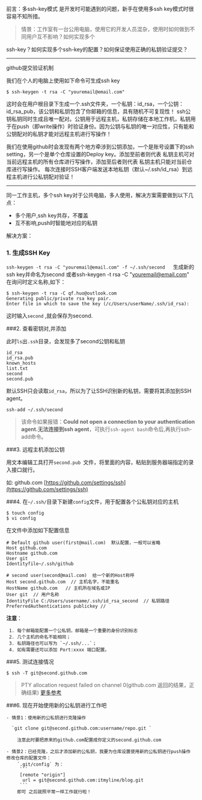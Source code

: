 前言：多ssh-key模式 是开发时可能遇到的问题，新手在使用多ssh key模式时很容易不知所措。

> 情景：工作室有一台公用电脑，使用它的开发人员混杂，使用时如何做到不同用户互不影响？如何实现多个

ssh-key？如何实现多个ssh-key的配置？如何保证使用正确的私钥验证提交？

* * *

github提交验证机制

  
我们在个人的电脑上使用如下命令可生成ssh key
```
$ ssh-keygen -t rsa -C "youremail@email.com"
```

这时会在用户根目录下生成一个.ssh文件夹，一个私钥：id_rsa，一个公钥：id_rsa_pub，该公钥和私钥包含了你邮箱的信息，具有随机不可复现性！
ssh公钥私钥同时生成且唯一配对。公钥用于远程主机，私钥存储在本地工作机，私钥用于在push（即write操作）时验证身份。因为公钥与私钥的唯一对应性，只有能和公钥配对的私钥才能对远程主机进行写操作！

我们在使用github时会发现有两个地方牵涉到公钥添加，一个是账号设置下的ssh setting，另一个是单个仓库设置的Deploy key。添加至前者则代表 私钥主机可对当前远程主机的所有仓库进行写操作，添加至后者则代表 私钥主机只能对当前仓库进行写操作。
每次连接时SSH客户端发送本地私钥（默认~/.ssh/id_rsa）到远程主机进行公私钥配对验证！

* * *

同一工作主机，多个ssh key对于公共电脑，多人使用，解决方案需要做到以下几点：

- 多个用户,ssh key共存，不覆盖
- 互不影响,push时智能地对应的私钥

  
解决方案：

### 1. 生成SSH Key

`ssh-keygen -t rsa -C "youremail@email.com" -f ~/.ssh/second   `生成新的ssh key并命名为second 或者ssh-keygen -t rsa -C "youremail@email.com"   
在询问时定义名称,如下： 

```
$ ssh-keygen -t rsa -C qf.huo@outlook.com
Generating public/private rsa key pair.
Enter file in which to save the key (/c/Users/userName/.ssh/id_rsa):
```
这时输入`second` ,就会保存为second. 

###2. 查看密钥对,并添加

此时`ls`出`.ssh`目录，会发现多了second公钥和私钥 

```
id_rsa   
id_rsa.pub   
known_hosts   
list.txt   
second   
second.pub   
```  

默认SSH只会读取`id_rsa`，所以为了让SSH识别新的私钥，需要将其添加到SSH agent。

```
ssh-add ~/.ssh/second

```
>该命令如果报错：__Could not open a connection to your authentication agent.无法连接到ssh agent__，可执行`ssh-agent bash`命令后,再执行ssh-add命令。

###3. 远程主机添加公钥 

用文本编辑工具打开`second.pub `文件，将里面的内容，粘贴到服务器端指定的录入接口就行。

如:
github.com [https://github.com/settings/ssh](https://github.com/settings/ssh) 



###4. 在`~/.ssh/`目录下新建`config`文件，用于配置各个公私钥对应的主机 

```
$ touch config
$ vi config
```
在文件中添加如下配置信息
```
# Default github user(first@mail.com)  默认配置，一般可以省略
Host github.com
Hostname github.com
User git
Identityfile~/.ssh/github
  
# second user(second@mail.com)  给一个新的Host称呼
Host second.github.com  // 主机名字，不能重名
HostName github.com   // 主机所在域名或IP
User git  // 用户名称
IdentityFile C:/Users/username/.ssh/id_rsa_second  // 私钥路径
PreferredAuthentications publickey //

```
**注意**： 

     1. 每个邮箱能配置一个公私钥，邮箱是一个重要的身份识别标志
     2. 几个主机的命名不能相同；
     3. 私钥路径也可以写为 `~/.ssh/...`；
     4. 如有需要还可以添加 Port:xxxx 端口配置。   


###5. 测试连接情况


```
$ ssh -T git@second.github.com 
```

>PTY allocation request failed on channel 0(github.com 返回的结果，正确结果)
>[更多参考](https://stackoverflow.com/questions/3844393/what-to-do-about-pty-allocation-request-failed-on-channel-0)


###6. 现在开始使用新的公私钥进行工作吧 

    - 情景1：使用新的公私钥进行克隆操作 

      `git clone git@second.github.com:username/repo.git ` 

        注意此时要把原来的github.com配置成你定义的second.github.com  
  
    - 情景2：已经克隆，之后才添加新的公私钥，我要为仓库设置使用新的公私钥进行push操作 修改仓库的配置文件：
        `.git/config` 为：
         ```
         [remote "origin"]
          url = git@second.github.com:itmyline/blog.git
         ```
        即可 之后就照平常一样工作就行啦！
